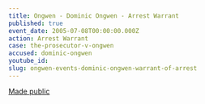 ```yaml
---
title: Ongwen - Dominic Ongwen - Arrest Warrant
published: true
event_date: 2005-07-08T00:00:00.000Z
action: Arrest Warrant
case: the-prosecutor-v-ongwen
accused: dominic-ongwen
youtube_id:
slug: ongwen-events-dominic-ongwen-warrant-of-arrest
---
```



[Made public](http://www.icc-cpi.int/iccdocs/doc/doc97201.pdf)